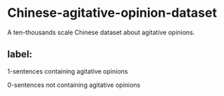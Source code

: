 # Chinese-agitative-opinion-dataset
A ten-thousands scale Chinese dataset about agitative opinions.

## label:

1-sentences containing agitative opinions

0-sentences not containing agitative opinions
